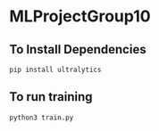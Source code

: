 # MLProjectGroup10

## To Install Dependencies
```pip install ultralytics```

## To run training
```python3 train.py```
